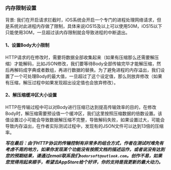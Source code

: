 ### 内存限制设置
  
背景: 我们在开启请求拦截时，iOS系统会开启一个专门的进程处理网络请求，但是系统对此进程内存做了限制，具体来说iOS15及以上可以使用50M，iOS15以下只能使用30M，一旦超过该内存限制就会导致进程的中断退出。

#### 1、设置Body大小限制

HTTP请求的在修改时，需要将数据全部收集起来（如果有压缩那么还需要解压缩）才能解码，比如JSON修改，我们要等待Body全部传输完毕才能解压缩，然后再解码成字典或者数组，再进行数据的替换。为了避免进程的内存溢出，我们设置了一个可处理Body的最大值，一旦超过了这个设定值，那么则放弃修改（如果有压缩，解压过程中如果发现超出设定值也会放弃修改）。


#### 2、解压缩缓冲区大小设置

HTTP在传输过程中可以对Body进行压缩已达到提高传输效率的目的，在修改Body时，解压缩需要预设值一个缓冲区，我们这里按照压缩数据的倍数设置。该值设置过小可能会导致数据解压缩不完整，导致解码失败，如果设置过大，可能会导致内存溢出，在作者实际测试过程中，发现有的JSON文件可以达到13倍的压缩率。

  
***写在最后：由于HTTP协议的传输控制有非常多的组合方式，作者在测试时难免有考虑不周的地方，如果你发现某个功能没有按照文档的描述运作，或者说没有达到您的预期结果，请通过email联系我们`hodorsoft@outlook.com`。创作不易，如果您觉得用起来顺手，希望去AppStore给个好评，你的支持是我更新的最大动力。***
